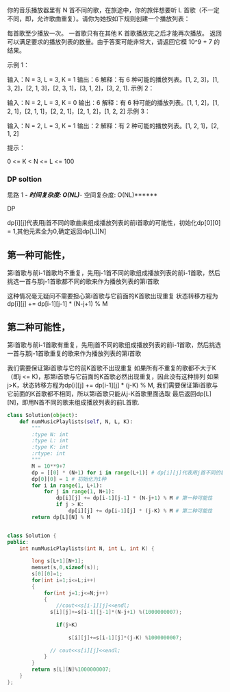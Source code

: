
你的音乐播放器里有 N 首不同的歌，在旅途中，你的旅伴想要听 L 首歌（不一定不同，即，允许歌曲重复）。请你为她按如下规则创建一个播放列表：

每首歌至少播放一次。
一首歌只有在其他 K 首歌播放完之后才能再次播放。
返回可以满足要求的播放列表的数量。由于答案可能非常大，请返回它模 10^9 + 7 的结果。

 

示例 1：

输入：N = 3, L = 3, K = 1
输出：6
解释：有 6 种可能的播放列表。[1, 2, 3]，[1, 3, 2]，[2, 1, 3]，[2, 3, 1]，[3, 1, 2]，[3, 2, 1].
示例 2：

输入：N = 2, L = 3, K = 0
输出：6
解释：有 6 种可能的播放列表。[1, 1, 2]，[1, 2, 1]，[2, 1, 1]，[2, 2, 1]，[2, 1, 2]，[1, 2, 2]
示例 3：

输入：N = 2, L = 3, K = 1
输出：2
解释：有 2 种可能的播放列表。[1, 2, 1]，[2, 1, 2]
 

提示：

0 <= K < N <= L <= 100
### DP soltion
思路 1 *****- 时间复杂度: O(NL)*****- 空间复杂度: O(NL)******

DP

dp[i][j]代表用j首不同的歌曲来组成播放列表的前i首歌的可能性，初始化dp[0][0] = 1,其他元素全为0,确定返回dp[L][N]

## 第一种可能性，
第i首歌与前i-1首歌均不重复，先用j-1首不同的歌组成播放列表的前i-1首歌，然后挑选一首与那j-1首歌都不同的歌来作为播放列表的第i首歌

这种情况毫无疑问不需要担心第i首歌与它前面的K首歌出现重复
状态转移方程为dp[i][j] += dp[i-1][j-1] * (N-j+1) % M
## 第二种可能性，

第i首歌与前i-1首歌有重复，先用j首不同的歌组成播放列表的前i-1首歌，然后挑选一首与那j-1首歌重复的歌来作为播放列表的第i首歌

我们需要保证第i首歌与它的前K首歌不出现重复
如果所有不重复的歌都不大于K（即j <= K)，那第i首歌与它前面的K首歌必然出现重复，因此没有这种排列
如果j>K，状态转移方程为dp[i][j] += dp[i-1][j] * (j-K) % M, 我们需要保证第i首歌与它前面的K首歌都不相同，所以第i首歌只能从j-K首歌里面选取
最后返回dp[L][N]，即用N首不同的歌来组成播放列表的前L首歌.
~~~ python
class Solution(object):
    def numMusicPlaylists(self, N, L, K):
        """
        :type N: int
        :type L: int
        :type K: int
        :rtype: int
        """
        M = 10**9+7
        dp = [[0] * (N+1) for i in range(L+1)] # dp[i][j]代表用j首不同的歌曲来组成播放列表的前i首歌的可能性
        dp[0][0] = 1 # 初始化为1种
        for i in range(1, L+1):
            for j in range(1, N+1):
                dp[i][j] += dp[i-1][j-1] * (N-j+1) % M # 第一种可能性
                if j > K:             
                    dp[i][j] += dp[i-1][j] * (j-K) % M # 第二种可能性
        return dp[L][N] % M
~~~
~~~ c++

class Solution {
public:
    int numMusicPlaylists(int N, int L, int K) {
       
        long s[L+1][N+1];
        memset(s,0,sizeof(s));
        s[0][0]=1;
        for(int i=1;i<=L;i++)
        {
            for(int j=1;j<=N;j++)
            { 
                //cout<<s[i-1][j]<<endl;
              s[i][j]+=s[i-1][j-1]*(N-j+1) %(1000000007);
                
                if(j>K)
                    
                    s[i][j]+=s[i-1][j]*(j-K) %1000000007;
                
              // cout<<s[i][j]<<endl;
            }
        }
        return s[L][N]%1000000007;
    }
};
~~~
